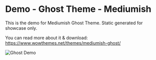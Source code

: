 # Demo - Ghost Theme - Mediumish

This is the demo for Mediumish Ghost Theme. Static generated for showcase only.

You can read more about it & download: https://www.wowthemes.net/themes/mediumish-ghost/

![Ghost Demo](https://repository-images.githubusercontent.com/187926151/8b168600-7c39-11e9-817d-857ce581662f)
